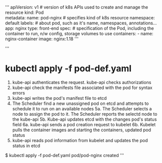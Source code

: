 '''
apiVersion: v1    # version of k8s APIs used to create and manage the resource
kind: Pod         
metadata:
  name: pod-nginx # specifies kind of k8s resource
  namespace: default
  labels:         # about pod, such as it's name, namespaces, annotations...
    app: nginx
    type: front-end 
spec:             # specification of the Pod, including the container to run, n/w config, storage volumes to use
  containers:
    - name: nginx-container
      image: nginx:1.18
'''

'''
# kubectl apply -f pod-def.yaml

1. kube-api authenticates the request. kube-api checks authorizations 
2. kube-api check the manifests file associated with the pod for syntax errors
3. kube-api writes the pod's manifest file to etcd 
4. The Scheduler find a new unassigned pod on etcd and attempts to schedule it to run on an available nodes 
5a. The Scheduler selects a node to assign the pod to it. The Scheduler reports the selectd node to the kube-api
5b. Kube-api updates etcd with the changes pod's status field
6a. kube-api sends a pod creation request to kubelet
6b. Kubelet pulls the container images and starting the containers, updated pod status 
7. kube-api reads pod information from kubelet and updates the pod status in etcd 

$ kubectl apply -f pod-def.yaml 
pod/pod-nginx created
'''